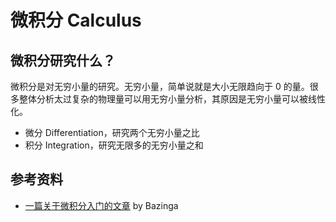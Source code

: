# 微积分 Calculus

## 微积分研究什么？
微积分是对无穷小量的研究。无穷小量，简单说就是大小无限趋向于 0 的量。很多整体分析太过复杂的物理量可以用无穷小量分析，其原因是无穷小量可以被线性化。
- 微分 Differentiation，研究两个无穷小量之比
- 积分 Integration，研究无限多的无穷小量之和

## 参考资料
- [一篇关于微积分入门的文章](https://zhuanlan.zhihu.com/p/74895541) by Bazinga